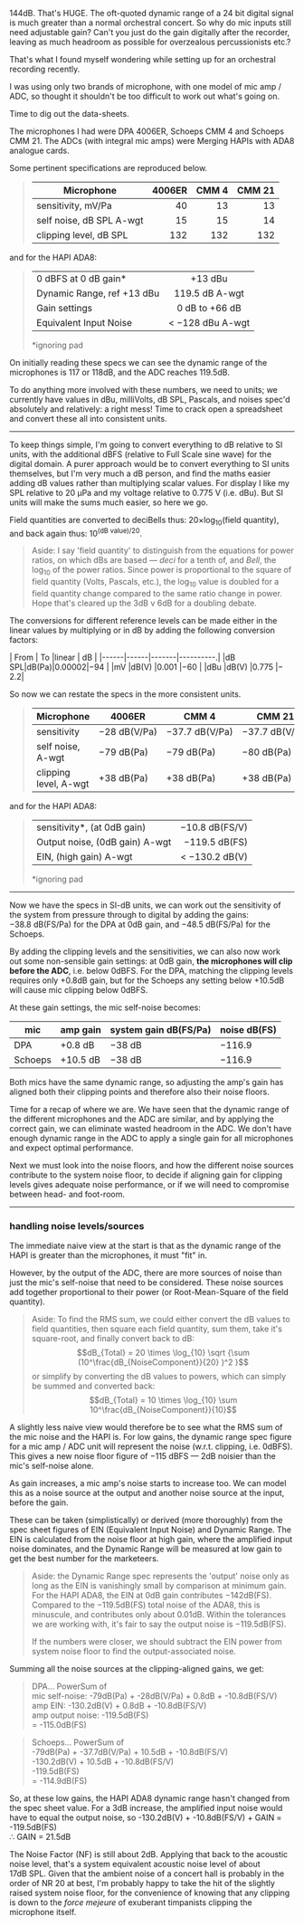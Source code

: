 144dB.
That's HUGE.
The oft-quoted dynamic range of a 24&nbsp;bit digital signal is much greater than a normal orchestral concert.
So why do mic inputs still need adjustable gain?
Can't you just do the gain digitally after the recorder, leaving as much headroom as possible for overzealous percussionists etc.?

That's what I found myself wondering while setting up for an orchestral recording recently.

I was using only two brands of microphone, with one model of mic amp / ADC, so thought it shouldn't be too difficult to work out what's going on.

Time to dig out the data-sheets.

The microphones I had were DPA 4006ER, Schoeps CMM 4 and Schoeps CMM 21.
The ADCs (with integral mic amps) were Merging HAPIs with ADA8 analogue cards.

Some pertinent specifications are reproduced below.

>| Microphone              |4006ER|CMM 4|CMM 21|
>| ----------------------- |-----:|----:|-----:|
>| sensitivity, mV/Pa      |  40  |  13 |  13  |
>| self noise, dB SPL A-wgt|  15  |  15 |  14  |
>| clipping level, dB SPL  | 132  | 132 | 132  |

and for the HAPI ADA8:

>|                          |                      |
>|--------------------------|:--------------------:|
>|0 dBFS at 0 dB gain*      | +13   dBu            |
>|Dynamic Range, ref +13 dBu| 119.5 dB A-wgt       |
>|Gain settings             |   0   dB to +66 dB   |
>|Equivalent Input Noise    |< &minus;128 dBu A-wgt|
>*ignoring pad<br/>

On initially reading these specs we can see the dynamic range of the microphones is 117 or 118dB, and the ADC reaches 119.5dB.


To do anything more involved with these numbers, we need to units;
we currently have values in dBu, milliVolts, dB&nbsp;SPL, Pascals, and noises spec'd absolutely and relatively: a right mess!
Time to crack open a spreadsheet and convert these all into consistent units.

---

To keep things simple, I'm going to convert everything to dB relative to SI units,
with the additional dBFS (relative to Full Scale sine wave) for the digital domain.
A purer approach would be to convert everything to SI units themselves,
but I'm very much a dB person, and find the maths easier adding dB values rather than multiplying scalar values.
For display I like my SPL relative to 20&nbsp;µPa and
my voltage relative to 0.775&nbsp;V (i.e. dBu).
But SI units will make the sums much easier, so here we go.

Field quantities are converted to deciBells thus: 20&times;log<sub>10</sub>(field quantity), and back again thus: 10<sup>(dB value)/20</sup>.

>Aside: I say 'field quantity' to distinguish from the equations for power ratios, on which dBs are based
&mdash; _deci_ for a tenth of, and _Bell_, the log<sub>10</sub> of the power ratios.
Since power is proportional to the square of field quantity (Volts, Pascals, etc.), the log<sub>10</sub> value is doubled for a field quantity change compared to the same ratio change in power.
Hope that's cleared up the 3dB v 6dB for a doubling debate.

The conversions for different reference levels can be made either in the linear values by multiplying or in dB by adding the following conversion factors:

| From |  To  |linear | dB        |
|------|------|-------|----------.|
|dB SPL|dB(Pa)|0.00002|&minus;94  |
|mV    |dB(V) |0.001  |&minus;60  |
|dBu   |dB(V) |0.775  |&minus; 2.2|

So now we can restate the specs in the more consistent units.


>|Microphone           |4006ER                 |CMM 4                    |CMM 21                   |
>|-------------------- |-----------------------|-------------------------|-------------------------|
>|sensitivity          |&minus;28&nbsp;dB(V/Pa)|&minus;37.7&nbsp;dB(V/Pa)|&minus;37.7&nbsp;dB(V/Pa)|
>|self noise, A-wgt    |&minus;79&nbsp;dB(Pa)  |&minus;79&nbsp;dB(Pa)    |&minus;80&nbsp;dB(Pa)    |
>|clipping level, A-wgt|      +38&nbsp;dB(Pa)  |      +38&nbsp;dB(Pa)    |      +38&nbsp;dB(Pa)    |

and for the HAPI ADA8:

>|                              |                         |
>|------------------------------|------------------------:|
>|sensitivity*, (at 0dB gain)   |&minus;10.8&nbsp;dB(FS/V)|
>|Output noise, (0dB gain) A-wgt|&minus;119.5&nbsp;dB(FS) |
>|EIN, (high gain) A-wgt        |< &minus;130.2&nbsp;dB(V)|
>*ignoring pad<br/>

---

Now we have the specs in SI-dB units, we can work out the sensitivity of the system from pressure through to digital by adding the gains: &minus;38.8&nbsp;dB(FS/Pa) for the DPA at 0dB gain, and &minus;48.5&nbsp;dB(FS/Pa) for the Schoeps.

By adding the clipping levels and the sensitivities, we can also now work out some non-sensible gain settings:
at 0dB gain, **the microphones will clip before the ADC**, i.e. below 0dBFS.
For the DPA, matching the clipping levels requires only +0.8dB gain, but for the Schoeps any setting below +10.5dB will cause mic clipping below 0dBFS.

At these gain settings, the mic self-noise becomes:

|mic    |amp gain|system gain dB(FS/Pa)|noise dB(FS)|
|-------|--------|---------------------|------------|
|DPA    |+0.8 dB |&minus;38 dB         |&minus;116.9|
|Schoeps|+10.5 dB|&minus;38 dB         |&minus;116.9|

Both mics have the same dynamic range, so adjusting the amp's gain has aligned both their clipping points and therefore also their noise floors.

Time for a recap of where we are.
We have seen that the dynamic range of the different microphones and the ADC are similar, and by applying the correct gain, we can eliminate wasted headroom in the ADC.
We don't have enough dynamic range in the ADC to apply a single gain for all microphones and expect optimal performance.

Next we must look into the noise floors, and how the different noise sources contribute to the system noise floor, to decide if aligning gain for clipping levels gives adequate noise performance, or if we will need to compromise between head- and foot-room.

---

### handling noise levels/sources

The immediate naive view at the start is that as the dynamic range of the HAPI is greater than the microphones, it must "fit" in.

However, by the output of the ADC, there are more sources of noise than just the mic's self-noise that need to be considered.
These noise sources add together proportional to their power (or Root-Mean-Square of the field quantity).

>Aside: To find the RMS sum, we could either
convert the dB values to field quantities, then square each field quantity, sum them, take it's square-root, and finally convert back to dB:
$$dB_{Total} = 20 \times \log_{10} \sqrt {\sum (10^\frac{dB_{NoiseComponent}}{20} )^2 }$$
or simplify by converting the dB values to powers, which can simply be summed and converted back:
$$dB_{Total} = 10 \times \log_{10} \sum 10^\frac{dB_{NoiseComponent}}{10}$$

A slightly less naive view would therefore be to see what the RMS sum of the mic noise and the HAPI is.
For low gains, the dynamic range spec figure for a mic amp / ADC unit will represent the noise (w.r.t. clipping, i.e. 0dBFS).
This gives a new noise floor figure of &minus;115&nbsp;dBFS
&mdash; 2dB noisier than the mic's self-noise alone.

As gain increases, a mic amp's noise starts to increase too.
We can model this as a noise source at the output and another noise source at the input, before the gain.

These can be taken (simplistically) or derived (more thoroughly) from the spec sheet figures of EIN (Equivalent Input Noise) and  Dynamic Range.  The EIN is calculated from the noise floor at high gain, where the amplified input noise dominates, and the Dynamic Range will be measured at low gain to get the best number for the marketeers.

> Aside: the Dynamic Range spec represents the 'output' noise only as long as the EIN is vanishingly small by comparison at minimum gain.
For the HAPI ADA8, the EIN at 0dB gain contributes &minus;142dB(FS).
>Compared to the &minus;119.5dB(FS) total noise of the ADA8, this is minuscule, and contributes only about 0.01dB.  Within the tolerances we are working with, it's fair to say the output noise is &minus;119.5dB(FS).
>
>If the numbers were closer, we should subtract the EIN power from system noise floor to find the output-associated noise.

Summing all the noise sources at the clipping-aligned gains, we get:

>DPA&hellip; PowerSum of<br/>
mic self-noise: -79dB(Pa) + -28dB(V/Pa) + 0.8dB + -10.8dB(FS/V)<br/>
amp EIN: -130.2dB(V) + 0.8dB + -10.8dB(FS/V)<br/>
amp output noise: -119.5dB(FS)<br/>
= -115.0dB(FS)

>Schoeps&hellip; PowerSum of<br/>
-79dB(Pa) + -37.7dB(V/Pa) + 10.5dB + -10.8dB(FS/V)<br/>
-130.2dB(V) + 10.5dB + -10.8dB(FS/V)<br/>
-119.5dB(FS)<br/>= -114.9dB(FS)

So, at these low gains, the HAPI ADA8 dynamic range hasn't changed from the spec sheet value.
For a 3dB increase, the amplified input noise would have to equal the output noise, so -130.2dB(V) + -10.8dB(FS/V) + GAIN = -119.5dB(FS)<br/>
&there4; GAIN = 21.5dB

The Noise Factor (NF) is still about 2dB.
Applying that back to the acoustic noise level, that's a system equivalent acoustic noise level of about 17dB&nbsp;SPL.
Given that the ambient noise of a concert hall is probably in the order of NR&nbsp;20 at best, I'm probably happy to take the hit of the slightly raised system noise floor, for the convenience of knowing that any clipping is down to the _force mejeure_ of exuberant timpanists clipping the microphone itself.
